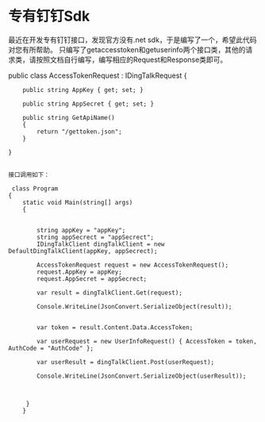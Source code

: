 # 专有钉钉Sdk
最近在开发专有钉钉接口，发现官方没有.net sdk，于是编写了一个，希望此代码对您有所帮助。
只编写了getaccesstoken和getuserinfo两个接口类，其他的请求类，请按照文档自行编写，编写相应的Request和Response类即可。

public class AccessTokenRequest : IDingTalkRequest<AccessTokenResponse>
       {  
       
        public string AppKey { get; set; }

        public string AppSecret { get; set; }

        public string GetApiName()
        {
            return "/gettoken.json";
        }

    }
    

    接口调用如下：
    
     class Program
    {
        static void Main(string[] args)
        {


            string appKey = "appKey";
            string appSecrect = "appSecrect";
            IDingTalkClient dingTalkClient = new DefaultDingTalkClient(appKey, appSecrect);

            AccessTokenRequest request = new AccessTokenRequest();
            request.AppKey = appKey;
            request.AppSecret = appSecrect;

            var result = dingTalkClient.Get(request);

            Console.WriteLine(JsonConvert.SerializeObject(result));


            var token = result.Content.Data.AccessToken;

            var userRequest = new UserInfoRequest() { AccessToken = token, AuthCode = "AuthCode" };

            var userResult = dingTalkClient.Post(userRequest);

            Console.WriteLine(JsonConvert.SerializeObject(userResult));



         }
        }
